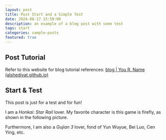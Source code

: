 ```yaml
---
layout: post
title: Post Start and a Simple Test
date: 2024-08-17 15:59:00
description: an example of a blog post with some test
tags: start
categories: sample-posts
featured: true
---
```




## Post Tutorial

Refer to this website for blog tutorial references: [blog | You R. Name (alshedivat.github.io)](https://alshedivat.github.io/al-folio/blog/)



## Start & Test 

This post is just for a test and for fun!

I am a *Honkai: Star Rail* lover. My favorite character is this game is firefly, as shown in the following picture.



Furthermore, I am also a  *Gujian 3* lover, fond of Yun Wuyue, Bei Luo, Cen Ying, etc.





